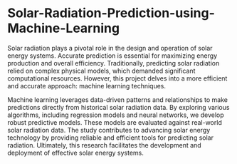 # Solar-Radiation-Prediction-using-Machine-Learning
<p>
    Solar radiation plays a pivotal role in the design and operation of solar energy systems. Accurate prediction is essential for maximizing energy production and overall efficiency. Traditionally, predicting solar radiation relied on complex physical models, which demanded significant computational resources. However, this project delves into a more efficient and accurate approach: machine learning techniques.
<p/>
<p>
    Machine learning leverages data-driven patterns and relationships to make predictions directly from historical solar radiation data. By exploring various algorithms, including regression models and neural networks, we develop robust predictive models. These models are evaluated against real-world solar radiation data. The study contributes to advancing solar energy technology by providing reliable and efficient tools for predicting solar radiation. Ultimately, this research facilitates the development and deployment of effective solar energy systems. 
<p/>
